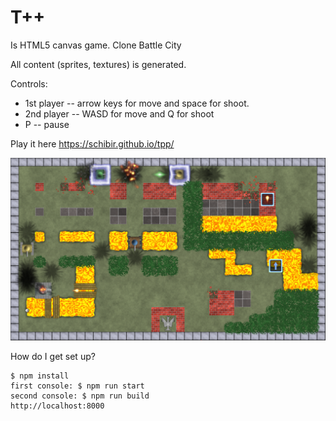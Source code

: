 # T++
Is HTML5 canvas game. Clone Battle City

All content (sprites, textures) is generated.

Controls:
* 1st player -- arrow keys for move and space for shoot.
* 2nd player -- WASD for move and Q for shoot
* P -- pause

Play it here https://schibir.github.io/tpp/

<p align="center">
  <img src="https://github.com/schibir/tpp/blob/master/screenshot/tpp.png?raw=true" alt="Screenshot"/>
</p>

How do I get set up?

```
$ npm install
first console: $ npm run start
second console: $ npm run build
http://localhost:8000
```
